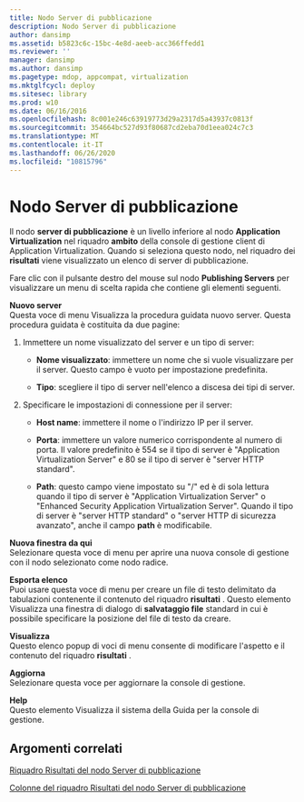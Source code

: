 ```yaml
---
title: Nodo Server di pubblicazione
description: Nodo Server di pubblicazione
author: dansimp
ms.assetid: b5823c6c-15bc-4e8d-aeeb-acc366ffedd1
ms.reviewer: ''
manager: dansimp
ms.author: dansimp
ms.pagetype: mdop, appcompat, virtualization
ms.mktglfcycl: deploy
ms.sitesec: library
ms.prod: w10
ms.date: 06/16/2016
ms.openlocfilehash: 8c001e246c63919773d29a2317d5a43937c0813f
ms.sourcegitcommit: 354664bc527d93f80687cd2eba70d1eea024c7c3
ms.translationtype: MT
ms.contentlocale: it-IT
ms.lasthandoff: 06/26/2020
ms.locfileid: "10815796"
---
```

# Nodo Server di pubblicazione


Il nodo **server di pubblicazione** è un livello inferiore al nodo **Application Virtualization** nel riquadro **ambito** della console di gestione client di Application Virtualization. Quando si seleziona questo nodo, nel riquadro dei **risultati** viene visualizzato un elenco di server di pubblicazione.

Fare clic con il pulsante destro del mouse sul nodo **Publishing Servers** per visualizzare un menu di scelta rapida che contiene gli elementi seguenti.

<a href="" id="new-server"></a>**Nuovo server**  
Questa voce di menu Visualizza la procedura guidata nuovo server. Questa procedura guidata è costituita da due pagine:

1.  Immettere un nome visualizzato del server e un tipo di server:

    -   **Nome visualizzato**: immettere un nome che si vuole visualizzare per il server. Questo campo è vuoto per impostazione predefinita.

    -   **Tipo**: scegliere il tipo di server nell'elenco a discesa dei tipi di server.

2.  Specificare le impostazioni di connessione per il server:

    -   **Host name**: immettere il nome o l'indirizzo IP per il server.

    -   **Porta**: immettere un valore numerico corrispondente al numero di porta. Il valore predefinito è 554 se il tipo di server è "Application Virtualization Server" e 80 se il tipo di server è "server HTTP standard".

    -   **Path**: questo campo viene impostato su "/" ed è di sola lettura quando il tipo di server è "Application Virtualization Server" o "Enhanced Security Application Virtualization Server". Quando il tipo di server è "server HTTP standard" o "server HTTP di sicurezza avanzato", anche il campo **path** è modificabile.

<a href="" id="new-window-from-here"></a>**Nuova finestra da qui**  
Selezionare questa voce di menu per aprire una nuova console di gestione con il nodo selezionato come nodo radice.

<a href="" id="export-list"></a>**Esporta elenco**  
Puoi usare questa voce di menu per creare un file di testo delimitato da tabulazioni contenente il contenuto del riquadro **risultati** . Questo elemento Visualizza una finestra di dialogo di **salvataggio file** standard in cui è possibile specificare la posizione del file di testo da creare.

<a href="" id="view"></a>**Visualizza**  
Questo elenco popup di voci di menu consente di modificare l'aspetto e il contenuto del riquadro **risultati** .

<a href="" id="refresh"></a>**Aggiorna**  
Selezionare questa voce per aggiornare la console di gestione.

<a href="" id="help"></a>**Help**  
Questo elemento Visualizza il sistema della Guida per la console di gestione.

## Argomenti correlati


[Riquadro Risultati del nodo Server di pubblicazione](publishing-servers-results-pane.md)

[Colonne del riquadro Risultati del nodo Server di pubblicazione](publishing-servers-results-pane-columns.md)

 

 





